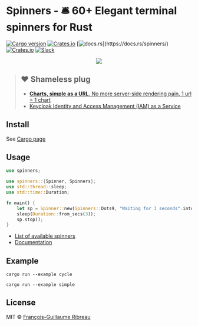 # Spinners - 🛎 60+ Elegant terminal spinners for Rust

[![Cargo version](https://img.shields.io/crates/v/spinners.svg)](https://crates.io/crates/spinners) [![Crates.io](https://img.shields.io/crates/l/spinners.svg)](https://crates.io/crates/spinners) [![docs.rs](https://img.shields.io/badge/docs.rs-👌-4EC329.svg?)](https://docs.rs/spinners/) [![Crates.io](https://img.shields.io/crates/d/spinners.svg)](https://crates.io/crates/spinners) [![Slack](https://img.shields.io/badge/Slack-Join%20our%20tech%20community-17202A?logo=slack)](https://join.slack.com/t/fgribreau/shared_invite/zt-edpjwt2t-Zh39mDUMNQ0QOr9qOj~jrg)

<p align="center"><img src="https://media.giphy.com/media/3oxHQyZfOJjlL3bhRK/giphy.gif"></p>

> ## ❤️ Shameless plug
>
> - [**Charts, simple as a URL**. No more server-side rendering pain, 1 url = 1 chart](https://image-charts.com)
> - [Keycloak Identity and Access Management (IAM) as a Service](https://www.cloud-iam.com/)

## Install

See [Cargo page](https://crates.io/crates/spinners)

## Usage

```rust
use spinners;

use spinners::{Spinner, Spinners};
use std::thread::sleep;
use std::time::Duration;

fn main() {
    let sp = Spinner::new(Spinners::Dots9, "Waiting for 3 seconds".into());
    sleep(Duration::from_secs(3));
    sp.stop();
}
```

- [List of available spinners](src/utils/spinner_names.rs)
- [Documentation](https://docs.rs/spinners/)

## Example

```shell
cargo run --example cycle
```

```shell
cargo run --example simple
```

## License

MIT © [François-Guillaume Ribreau](https://fgribreau.com)

